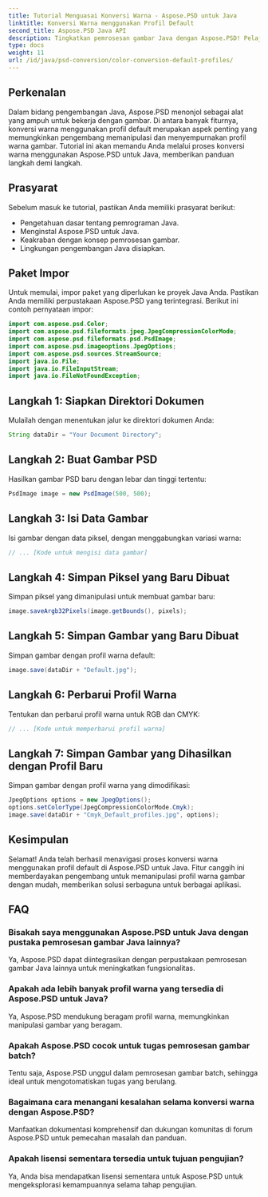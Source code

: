 ```yaml
---
title: Tutorial Menguasai Konversi Warna - Aspose.PSD untuk Java
linktitle: Konversi Warna menggunakan Profil Default
second_title: Aspose.PSD Java API
description: Tingkatkan pemrosesan gambar Java dengan Aspose.PSD! Pelajari konversi warna menggunakan profil default untuk gambar yang cerah dan disesuaikan. Jelajahi sekarang!
type: docs
weight: 11
url: /id/java/psd-conversion/color-conversion-default-profiles/
---
```

## Perkenalan
Dalam bidang pengembangan Java, Aspose.PSD menonjol sebagai alat yang ampuh untuk bekerja dengan gambar. Di antara banyak fiturnya, konversi warna menggunakan profil default merupakan aspek penting yang memungkinkan pengembang memanipulasi dan menyempurnakan profil warna gambar. Tutorial ini akan memandu Anda melalui proses konversi warna menggunakan Aspose.PSD untuk Java, memberikan panduan langkah demi langkah.
## Prasyarat
Sebelum masuk ke tutorial, pastikan Anda memiliki prasyarat berikut:
- Pengetahuan dasar tentang pemrograman Java.
- Menginstal Aspose.PSD untuk Java.
- Keakraban dengan konsep pemrosesan gambar.
- Lingkungan pengembangan Java disiapkan.
## Paket Impor
Untuk memulai, impor paket yang diperlukan ke proyek Java Anda. Pastikan Anda memiliki perpustakaan Aspose.PSD yang terintegrasi. Berikut ini contoh pernyataan impor:
```java
import com.aspose.psd.Color;
import com.aspose.psd.fileformats.jpeg.JpegCompressionColorMode;
import com.aspose.psd.fileformats.psd.PsdImage;
import com.aspose.psd.imageoptions.JpegOptions;
import com.aspose.psd.sources.StreamSource;
import java.io.File;
import java.io.FileInputStream;
import java.io.FileNotFoundException;
```
## Langkah 1: Siapkan Direktori Dokumen
Mulailah dengan menentukan jalur ke direktori dokumen Anda:
```java
String dataDir = "Your Document Directory";
```
## Langkah 2: Buat Gambar PSD
Hasilkan gambar PSD baru dengan lebar dan tinggi tertentu:
```java
PsdImage image = new PsdImage(500, 500);
```
## Langkah 3: Isi Data Gambar
Isi gambar dengan data piksel, dengan menggabungkan variasi warna:
```java
// ... [Kode untuk mengisi data gambar]
```
## Langkah 4: Simpan Piksel yang Baru Dibuat
Simpan piksel yang dimanipulasi untuk membuat gambar baru:
```java
image.saveArgb32Pixels(image.getBounds(), pixels);
```
## Langkah 5: Simpan Gambar yang Baru Dibuat
Simpan gambar dengan profil warna default:
```java
image.save(dataDir + "Default.jpg");
```
## Langkah 6: Perbarui Profil Warna
Tentukan dan perbarui profil warna untuk RGB dan CMYK:
```java
// ... [Kode untuk memperbarui profil warna]
```
## Langkah 7: Simpan Gambar yang Dihasilkan dengan Profil Baru
Simpan gambar dengan profil warna yang dimodifikasi:
```java
JpegOptions options = new JpegOptions();
options.setColorType(JpegCompressionColorMode.Cmyk);
image.save(dataDir + "Cmyk_Default_profiles.jpg", options);
```
## Kesimpulan
Selamat! Anda telah berhasil menavigasi proses konversi warna menggunakan profil default di Aspose.PSD untuk Java. Fitur canggih ini memberdayakan pengembang untuk memanipulasi profil warna gambar dengan mudah, memberikan solusi serbaguna untuk berbagai aplikasi.
## FAQ
### Bisakah saya menggunakan Aspose.PSD untuk Java dengan pustaka pemrosesan gambar Java lainnya?
Ya, Aspose.PSD dapat diintegrasikan dengan perpustakaan pemrosesan gambar Java lainnya untuk meningkatkan fungsionalitas.
### Apakah ada lebih banyak profil warna yang tersedia di Aspose.PSD untuk Java?
Ya, Aspose.PSD mendukung beragam profil warna, memungkinkan manipulasi gambar yang beragam.
### Apakah Aspose.PSD cocok untuk tugas pemrosesan gambar batch?
Tentu saja, Aspose.PSD unggul dalam pemrosesan gambar batch, sehingga ideal untuk mengotomatiskan tugas yang berulang.
### Bagaimana cara menangani kesalahan selama konversi warna dengan Aspose.PSD?
Manfaatkan dokumentasi komprehensif dan dukungan komunitas di forum Aspose.PSD untuk pemecahan masalah dan panduan.
### Apakah lisensi sementara tersedia untuk tujuan pengujian?
Ya, Anda bisa mendapatkan lisensi sementara untuk Aspose.PSD untuk mengeksplorasi kemampuannya selama tahap pengujian.